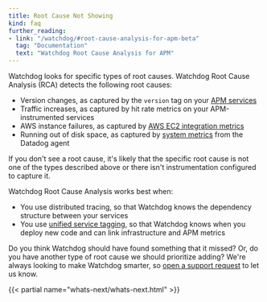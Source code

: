 ```yaml
---
title: Root Cause Not Showing
kind: faq
further_reading:
- link: "/watchdog/#root-cause-analysis-for-apm-beta"
  tag: "Documentation"
  text: "Watchdog Root Cause Analysis for APM"
---
```


Watchdog looks for specific types of root causes. Watchdog Root Cause Analysis (RCA) detects the following root causes:

- Version changes, as captured by the `version` tag on your [APM services][1]
- Traffic increases, as captured by hit rate metrics on your APM-instrumented services
- AWS instance failures, as captured by [AWS EC2 integration metrics][2]
- Running out of disk space, as captured by [system metrics][3] from the Datadog agent

If you don't see a root cause, it's likely that the specific root cause is not one of the types described above or there isn't instrumentation configured to capture it.

Watchdog Root Cause Analysis works best when:

- You use distributed tracing, so that Watchdog knows the dependency structure between your services
- You use [unified service tagging][4], so that Watchdog knows when you deploy new code and can link infrastructure and APM metrics

Do you think Watchdog should have found something that it missed? Or, do you have another type of root cause we should prioritize adding? We're always looking to make Watchdog smarter, so [open a support request][5] to let us know.

{{< partial name="whats-next/whats-next.html" >}}

[1]: https://app.datadoghq.com/apm/services
[2]: https://docs.datadoghq.com/integrations/amazon_ec2/#metrics
[3]: https://docs.datadoghq.com/integrations/system/#metrics
[4]: https://docs.datadoghq.com/getting_started/tagging/unified_service_tagging/?tab=kubernetes#overview
[5]: https://help.datadoghq.com/hc/en-us/requests/new
